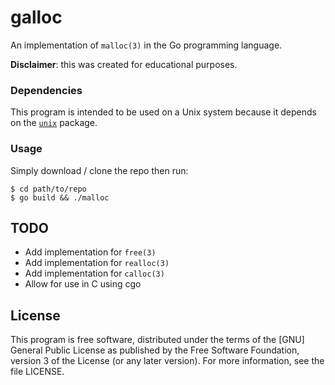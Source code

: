 # galloc
An implementation of `malloc(3)` in the Go programming language.

**Disclaimer**: this was created for educational purposes.

### Dependencies

This program is intended to be used on a Unix system because it depends on the
[`unix`](https://godoc.org/golang.org/x/sys/unix) package.

### Usage

Simply download / clone the repo then run:

```shell
$ cd path/to/repo
$ go build && ./malloc
```

## TODO

 - Add implementation for `free(3)`
 - Add implementation for `realloc(3)`
 - Add implementation for `calloc(3)`
 - Allow for use in C using cgo

## License

This program is free software, distributed under the terms of the [GNU] General
Public License as published by the Free Software Foundation, version 3 of the
License (or any later version).  For more information, see the file LICENSE.
